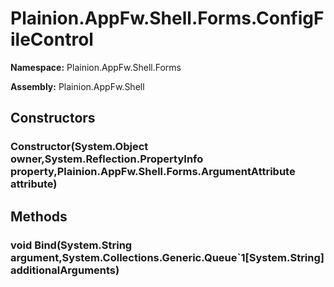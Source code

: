 
# Plainion.AppFw.Shell.Forms.ConfigFileControl

**Namespace:** Plainion.AppFw.Shell.Forms

**Assembly:** Plainion.AppFw.Shell


## Constructors

### Constructor(System.Object owner,System.Reflection.PropertyInfo property,Plainion.AppFw.Shell.Forms.ArgumentAttribute attribute)


## Methods

### void Bind(System.String argument,System.Collections.Generic.Queue`1[System.String] additionalArguments)
